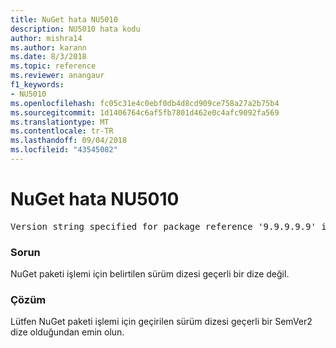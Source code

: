 ```yaml
---
title: NuGet hata NU5010
description: NU5010 hata kodu
author: mishra14
ms.author: karann
ms.date: 8/3/2018
ms.topic: reference
ms.reviewer: anangaur
f1_keywords:
- NU5010
ms.openlocfilehash: fc05c31e4c0ebf0db4d8cd909ce758a27a2b75b4
ms.sourcegitcommit: 1d1406764c6af5fb7801d462e0c4afc9092fa569
ms.translationtype: MT
ms.contentlocale: tr-TR
ms.lasthandoff: 09/04/2018
ms.locfileid: "43545082"
---
```

# <a name="nuget-error-nu5010"></a>NuGet hata NU5010
<pre>Version string specified for package reference '9.9.9.9.9' is invalid.</pre>

### <a name="issue"></a>Sorun

NuGet paketi işlemi için belirtilen sürüm dizesi geçerli bir dize değil.


### <a name="solution"></a>Çözüm

Lütfen NuGet paketi işlemi için geçirilen sürüm dizesi geçerli bir SemVer2 dize olduğundan emin olun.

